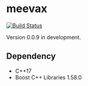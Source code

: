 # meevax

[![Build Status](https://travis-ci.org/yamacir-kit/meevax.svg?branch=master)](https://travis-ci.org/yamacir-kit/meevax)

Version 0.0.9 in development.

## Dependency

- C++17
- Boost C++ Libraries 1.58.0

